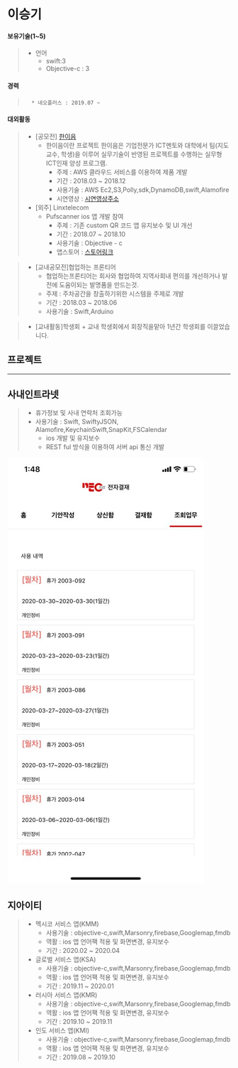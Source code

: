 이승기
=====
 #### 보유기술(1~5)
>	+ 언어	
>		* swift:3
>		* Objective-c : 3	


  #### 경력
>       * 네오플러스 : 2019.07 ~ 	 


 #### 대외활동

>	* [공모전] [한이음](https://www.hanium.or.kr/portal/index.do "한이음홈페이지")			
>		+ 한이음이란 프로젝트 한이음은 기업전문가 ICT멘토와 대학에서 팀(지도교수, 학생)을 이루어 실무기술이 반영된 프로젝트를 수행하는 실무형 ICT인재 양성 프로그램.   
>			+ 주제 : AWS 클라우드 서비스를 이용하여 제품 개발
>			+ 기간 : 2018.03 ~ 2018.12
>			+ 사용기술 : AWS Ec2,S3,Polly,sdk,DynamoDB,swift,Alamofire
>			+ 시연영상 : [시연영상주소](https://www.youtube.com/watch?v=cranY6sji4g&feature=youtu.be "한이음 제품시연영상")
>	* [외주] Linxtelecom
>		+ Pufscanner ios 앱 개발 참여
>			+ 주제 : 기존 custom QR 코드 앱 유지보수 및 UI 개선
>			+ 기간 : 2018.07 ~ 2018.10
>			+ 사용기술 : Objective - c
>			+ 앱스토어 : [스토어링크](https://itunes.apple.com/kr/app/pufscanner/id1084263211?mt=8)

>	* [교내공모전]협업하는 프론티어
>		+ 협업하는프론티어는 회사와 협업하여 지역사회내 편의를 개선하거나 발전에 도움이되는 발명품을 만드는것.   
>		+ 주제 : 주차공간을 창출하기위한 시스템을 주제로 개발
>		+ 기간 : 2018.03 ~ 2018.06
>		+ 사용기술 : Swift,Arduino

>	* [교내활동]학생회
		+ 교내 학생회에서 회장직을맡아 1년간 학생회를 이끌었습니다.


프로젝트
-------

***
## 사내인트라넷
>
>	+ 휴가정보 및 사내 연락처 조회가능
>	+ 사용기술 : Swift, SwiftyJSON, Alamofire,KeychainSwift,SnapKit,FSCalendar
>		+ ios 개발 및 유지보수
>		+ REST ful 방식을 이용하여 서버 api 통신 개발
>
![네오인트라넷-1](https://github.com/seging/Portfolio/blob/master/image/%EB%84%A4%EC%98%A4%EC%9D%B8%ED%8A%B8%EB%9D%BC%EB%84%B7-1.jpg)


## 지아이티
>
>	+ 멕시코 서비스 앱(KMM)
>		+ 사용기술 : objective-c,swift,Marsonry,firebase,Googlemap,fmdb
>		+ 역활 : ios 앱 언어팩 적용 및 화면변경, 유지보수
>		+ 기간 : 2020.02 ~ 2020.04
>	+ 글로벌 서비스 앱(KSA)
>		+ 사용기술 : objective-c,swift,Marsonry,firebase,Googlemap,fmdb
>		+ 역활 : ios 앱 언어팩 적용 및 화면변경, 유지보수
>		+ 기간 : 2019.11 ~ 2020.01
>	+ 러시아 서비스 앱(KMR)
>		+ 사용기술 : objective-c,swift,Marsonry,firebase,Googlemap,fmdb
>		+ 역활 : ios 앱 언어팩 적용 및 화면변경, 유지보수
>		+ 기간 : 2019.10 ~ 2019.11
>	+ 인도 서비스 앱(KMI)
>		+ 사용기술 : objective-c,swift,Marsonry,firebase,Googlemap,fmdb
>		+ 역활 : ios 앱 언어팩 적용 및 화면변경, 유지보수
>		+ 기간 : 2019.08 ~ 2019.10

